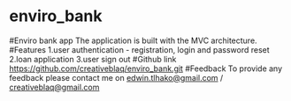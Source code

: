 # enviro_bank

#Enviro bank app
The application is built with the MVC architecture.
#Features
  1.user authentication - registration, login and password reset
  2.loan application
  3.user sign out
#Github link
  https://github.com/creativeblaq/enviro_bank.git
#Feedback
To provide any feedback please contact me on edwin.tlhako@gmail.com / creativeblaq@gmail.com



